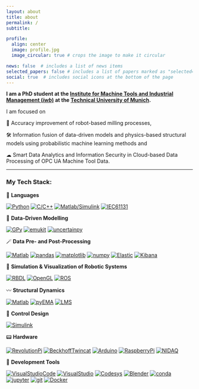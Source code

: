 ```yaml
---
layout: about
title: about
permalink: /
subtitle: 

profile:
  align: center
  image: profile.jpg
  image_circular: true # crops the image to make it circular

news: false  # includes a list of news items
selected_papers: false # includes a list of papers marked as "selected={true}"
social: true  # includes social icons at the bottom of the page
---
```




**I am a PhD student at the [Institute for Machine Tools and Industrial Management (*iwb*)](https://www.mec.ed.tum.de/en/iwb/homepage/) at the [Technical University of Munich](https://www.tum.de/en/).**



I am focused on 

🎯 Accuracy improvement of robot-based milling processes,

🛠️ Information fusion of data-driven models and physics-based structural models using probabilistic machine learning methods and

☁ Smart Data Analytics and Information Security in Cloud-based Data Processing of OPC UA Machine Tool Data.

------

### My Tech Stack:

💬 **Languages**

[![Python](https://img.shields.io/badge/Python-white?logo=SimpleIconName&logoColor=ColorName&style=ShieldStyle)]()
[![C/C++](https://img.shields.io/badge/C/C++-white?logo=SimpleIconName&logoColor=ColorName&style=ShieldStyle)]()
[![Matlab/Simulink](https://img.shields.io/badge/Matlab/Simulink-white?logo=SimpleIconName&logoColor=ColorName&style=ShieldStyle)]()
[![IEC61131](<https://img.shields.io/badge/IEC 61131-white?logo=SimpleIconName&logoColor=ColorName&style=ShieldStyle>)]()

  
🧠 **Data-Driven Modelling**

[![GPy](https://img.shields.io/badge/GPy-rose?logo=SimpleIconName&logoColor=ColorName&style=ShieldStyle)]()
[![emukit](https://img.shields.io/badge/emukit-rose?logo=SimpleIconName&logoColor=ColorName&style=ShieldStyle)]()
[![uncertainpy](https://img.shields.io/badge/uncertainpy-rose?logo=SimpleIconName&logoColor=ColorName&style=ShieldStyle)]()

  
🪄 **Data Pre- and Post-Processing**

[![Matlab](https://img.shields.io/badge/Matlab-yellow?logo=SimpleIconName&logoColor=ColorName&style=ShieldStyle)]()
[![pandas](https://img.shields.io/badge/pandas-yellow?logo=SimpleIconName&logoColor=ColorName&style=ShieldStyle)]()
[![matplotlib](https://img.shields.io/badge/matplotlib-yellow?logo=SimpleIconName&logoColor=ColorName&style=ShieldStyle)]()
[![numpy](https://img.shields.io/badge/numpy-yellow?logo=SimpleIconName&logoColor=ColorName&style=ShieldStyle)]()
[![Elastic](https://img.shields.io/badge/Elastic-yellow?logo=SimpleIconName&logoColor=ColorName&style=ShieldStyle)]()
[![Kibana](https://img.shields.io/badge/Kibana-yellow?logo=SimpleIconName&logoColor=ColorName&style=ShieldStyle)]()

  
👾 **Simulation & Visualization of Robotic Systems**

[![RBDL](https://img.shields.io/badge/RBDL-purple?logo=SimpleIconName&logoColor=ColorName&style=ShieldStyle)]()
[![OpenGL](https://img.shields.io/badge/OpenGL-purple?logo=SimpleIconName&logoColor=ColorName&style=ShieldStyle)]()
[![ROS](https://img.shields.io/badge/ROS-purple?logo=SimpleIconName&logoColor=ColorName&style=ShieldStyle)]()

  
〰 **Structural Dynamics**

[![Matlab](https://img.shields.io/badge/Matlab-black?logo=SimpleIconName&logoColor=ColorName&style=ShieldStyle)]()
[![pyEMA](https://img.shields.io/badge/pyEMA-black?logo=SimpleIconName&logoColor=ColorName&style=ShieldStyle)]()
[![LMS](https://img.shields.io/badge/LMS-black?logo=SimpleIconName&logoColor=ColorName&style=ShieldStyle)]()

  
🔁 **Control Design**

[![Simulink](https://img.shields.io/badge/Simulink-lightgrey?logo=SimpleIconName&logoColor=ColorName&style=ShieldStyle)]()

  
📟 **Hardware**

[![RevolutionPi](<https://img.shields.io/badge/Revolution Pi-green?logo=SimpleIconName&logoColor=ColorName&style>)]()
[![BeckhoffTwincat](<https://img.shields.io/badge/Beckhoff Twincat-green?logo=SimpleIconName&logoColor=ColorName&style=ShieldStyle>)]()
[![Arduino](https://img.shields.io/badge/Arduino-green?logo=SimpleIconName&logoColor=ColorName&style=ShieldStyle)]()
[![RaspberryPi](<https://img.shields.io/badge/Raspberry Pi-green?logo=SimpleIconName&logoColor=ColorName&style=ShieldStyle>)]()
[![NIDAQ](<https://img.shields.io/badge/NI DAQ-green?logo=SimpleIconName&logoColor=ColorName&style=ShieldStyle>)]()

  
🧰 **Development Tools**

[![VisualStudioCode](<https://img.shields.io/badge/Visual Studio Code-red?logo=SimpleIconName&logoColor=ColorName&style=ShieldStyle>)]()
[![VisualStudio](<https://img.shields.io/badge/Visual Studio-red?logo=SimpleIconName&logoColor=ColorName&style=ShieldStyle>)]()
[![Codesys](https://img.shields.io/badge/Codesys-red?logo=SimpleIconName&logoColor=ColorName&style=ShieldStyle)]()
[![Blender](https://img.shields.io/badge/Blender-red?logo=SimpleIconName&logoColor=ColorName&style=ShieldStyle)]()
[![conda](https://img.shields.io/badge/conda-red?logo=SimpleIconName&logoColor=ColorName&style=ShieldStyle)]()
[![jupyter](https://img.shields.io/badge/jupyter-red?logo=SimpleIconName&logoColor=ColorName&style=ShieldStyle)]()
[![git](https://img.shields.io/badge/git-red?logo=SimpleIconName&logoColor=ColorName&style=ShieldStyle)]()
[![Docker](https://img.shields.io/badge/Docker-red?logo=SimpleIconName&logoColor=ColorName&style=ShieldStyle)]()
